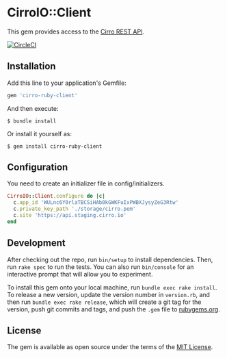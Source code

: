 # CirroIO::Client

This gem provides access to the [Cirro REST API](https://staging.cirro.io/api-docs/v1#cirro-api-documentation).

[![CircleCI](https://circleci.com/gh/test-IO/cirro-ruby-client/tree/master.svg?style=svg)](https://circleci.com/gh/test-IO/cirro-ruby-client/tree/master)

## Installation

Add this line to your application's Gemfile:

```ruby
gem 'cirro-ruby-client'
```

And then execute:

    $ bundle install

Or install it yourself as:

    $ gem install cirro-ruby-client


## Configuration

  You need to create an initializer file in config/initializers.

  ```ruby
  CirroIO::Client.configure do |c|
    c.app_id 'WULnc6Y0rlaTBCSiHAb0kGWKFuIxPWBXJysyZeG3Rtw'
    c.private_key_path './storage/cirro.pem'
    c.site 'https://api.staging.cirro.io'
  end
  ```


## Development

After checking out the repo, run `bin/setup` to install dependencies. Then, run `rake spec` to run the tests. You can also run `bin/console` for an interactive prompt that will allow you to experiment.

To install this gem onto your local machine, run `bundle exec rake install`. To release a new version, update the version number in `version.rb`, and then run `bundle exec rake release`, which will create a git tag for the version, push git commits and tags, and push the `.gem` file to [rubygems.org](https://rubygems.org).

## License

The gem is available as open source under the terms of the [MIT License](https://opensource.org/licenses/MIT).
